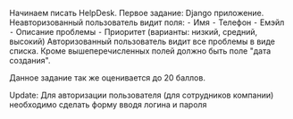 Начинаем писать HelpDesk.
Первое задание:
Django приложение.
Неавторизованный пользователь видит поля:
 ⁃ Имя
 ⁃ Телефон
 ⁃ Емэйл
 ⁃ Описание проблемы
 ⁃ Приоритет (варианты: низкий, средний, высокий)
Авторизованный пользователь видит все проблемы в виде списка.
Кроме вышеперечисленных полей должно быть поле "дата создания".

Данное задание так же оценивается до 20 баллов.

Update: Для авторизации пользователя (для сотрудников компании) необходимо сделать форму вводя логина и пароля